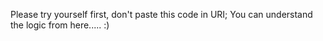 Please try yourself first, don't paste this code in URI;
You can understand the logic from here..... :)
